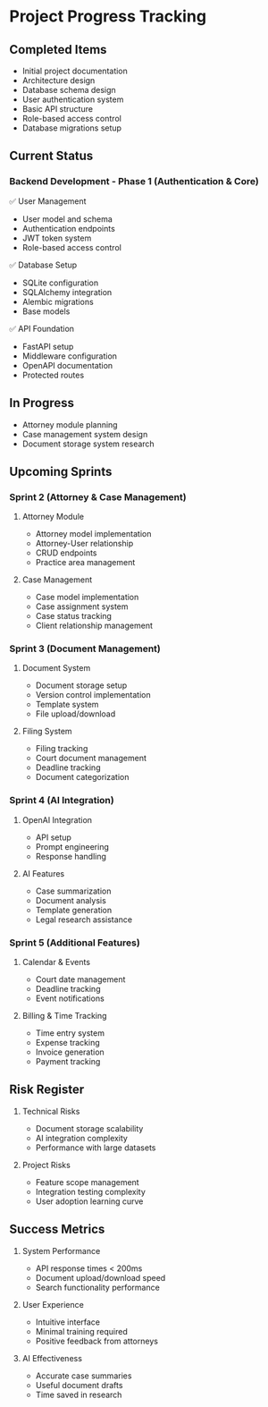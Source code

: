 # Project Progress Tracking

## Completed Items
- Initial project documentation
- Architecture design
- Database schema design
- User authentication system
- Basic API structure
- Role-based access control
- Database migrations setup

## Current Status
### Backend Development - Phase 1 (Authentication & Core)
✅ User Management
- User model and schema
- Authentication endpoints
- JWT token system
- Role-based access control

✅ Database Setup
- SQLite configuration
- SQLAlchemy integration
- Alembic migrations
- Base models

✅ API Foundation
- FastAPI setup
- Middleware configuration
- OpenAPI documentation
- Protected routes

## In Progress
- Attorney module planning
- Case management system design
- Document storage system research

## Upcoming Sprints

### Sprint 2 (Attorney & Case Management)
1. Attorney Module
   - Attorney model implementation
   - Attorney-User relationship
   - CRUD endpoints
   - Practice area management

2. Case Management
   - Case model implementation
   - Case assignment system
   - Case status tracking
   - Client relationship management

### Sprint 3 (Document Management)
1. Document System
   - Document storage setup
   - Version control implementation
   - Template system
   - File upload/download

2. Filing System
   - Filing tracking
   - Court document management
   - Deadline tracking
   - Document categorization

### Sprint 4 (AI Integration)
1. OpenAI Integration
   - API setup
   - Prompt engineering
   - Response handling

2. AI Features
   - Case summarization
   - Document analysis
   - Template generation
   - Legal research assistance

### Sprint 5 (Additional Features)
1. Calendar & Events
   - Court date management
   - Deadline tracking
   - Event notifications

2. Billing & Time Tracking
   - Time entry system
   - Expense tracking
   - Invoice generation
   - Payment tracking

## Risk Register
1. Technical Risks
   - Document storage scalability
   - AI integration complexity
   - Performance with large datasets

2. Project Risks
   - Feature scope management
   - Integration testing complexity
   - User adoption learning curve

## Success Metrics
1. System Performance
   - API response times < 200ms
   - Document upload/download speed
   - Search functionality performance

2. User Experience
   - Intuitive interface
   - Minimal training required
   - Positive feedback from attorneys

3. AI Effectiveness
   - Accurate case summaries
   - Useful document drafts
   - Time saved in research